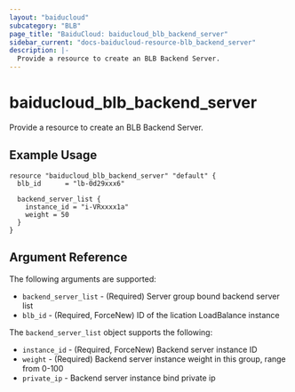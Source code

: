 ```yaml
---
layout: "baiducloud"
subcategory: "BLB"
page_title: "BaiduCloud: baiducloud_blb_backend_server"
sidebar_current: "docs-baiducloud-resource-blb_backend_server"
description: |-
  Provide a resource to create an BLB Backend Server.
---
```


# baiducloud_blb_backend_server

Provide a resource to create an BLB Backend Server.

## Example Usage

```hcl
resource "baiducloud_blb_backend_server" "default" {
  blb_id      = "lb-0d29xxx6"

  backend_server_list {
    instance_id = "i-VRxxxx1a"
    weight = 50
  }
}
```

## Argument Reference

The following arguments are supported:

* `backend_server_list` - (Required) Server group bound backend server list
* `blb_id` - (Required, ForceNew) ID of the lication LoadBalance instance

The `backend_server_list` object supports the following:

* `instance_id` - (Required, ForceNew) Backend server instance ID
* `weight` - (Required) Backend server instance weight in this group, range from 0-100
* `private_ip` - Backend server instance bind private ip


